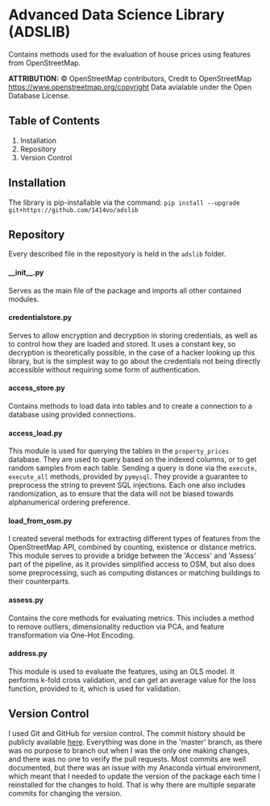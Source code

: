 # Advanced Data Science Library (ADSLIB)

Contains methods used for the evaluation of house prices using features from OpenStreetMap.

<b>ATTRIBUTION:</b> © OpenStreetMap contributors, Credit to OpenStreetMap https://www.openstreetmap.org/copyright
Data avialable under the Open Database License.

## Table of Contents
<ol>
<li>Installation</li>
<li>Repository</li>
<li>Version Control</li>
</ol>

## Installation

The library is pip-installable via the command:
`pip install --upgrade git+https://github.com/1414vo/adslib`

## Repository

Every described file in the reposityory is held in the `adslib` folder.

#### \_\_init\_\_.py

Serves as the main file of the package and imports all other contained modules.

#### <span>credentialstore.py</span>

Serves to allow encryption and decryption in storing credentials, as well as to control how they are loaded and stored. It uses a constant key, so decryption is theoretically possible, in the case of a hacker looking up this library, but is the simplest way to go about the credentials not being directly accessible without requiring some form of authentication.

#### <span>access_store.py</span>

Contains methods to load data into tables and to create a connection to a database using provided connections.

#### <span>access_load.py</span>

This module is used for querying the tables in the `property_prices` database. They are used to query based on the indexed columns, or to get random samples from each table. Sending a query is done via the `execute, execute_all` methods, provided by `pymysql`. They provide a guarantee to preprocess the string to prevent SQL injections. Each one also includes randomization, as to ensure that the data will not be biased towards alphanumerical ordering preference.

#### <span>load_from_osm.py</span>

I created several methods for extracting different types of features from the OpenStreetMap API, combined by counting, existence or distance metrics. This module serves to provide a bridge between the 'Access' and 'Assess' part of the pipeline, as it provides simplified access to OSM, but also does some preprocessing, such as computing distances or matching buildings to their counterparts.

#### <span>assess.py</span>

Contains the core methods for evaluating metrics. This includes a method to remove outliers, dimensionality reduction via PCA, and feature transformation via One-Hot Encoding.

#### <span>address.py</span>

This module is used to evaluate the features, using an OLS model. It performs k-fold cross validation, and can get an average value for the loss function, provided to it, which is used for validation.

## Version Control

I used Git and GitHub for version control. The commit history should be publicly available <a href ="https://github.com/1414vo/adslib/commits/master">here</a>. Everything was done in the 'master' branch, as there was no purpose to branch out when I was the only one making changes, and there was no one to verify the pull requests. Most commits are well documented, but there was an issue with my Anaconda virtual environment, which meant that I needed to update the version of the package each time I reinstalled for the changes to hold. That is why there are multiple separate commits for changing the version. 
